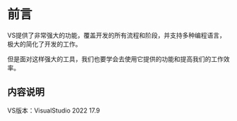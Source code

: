 # 前言

VS提供了非常强大的功能，覆盖开发的所有流程和阶段，并支持多种编程语言，极大的简化了开发的工作。

但是面对这样强大的工具，我们也要学会去使用它提供的功能和提高我们的工作效率。

## 内容说明

VS版本：VisualStudio 2022 17.9
